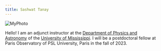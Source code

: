 ```yaml
---
title: Sashwat Tanay
---
```




![MyPhoto](https://i.imgur.com/MfI14PE.png)





Hello! I am an adjunct instructor at the [Department of Physics and Astronomy](https://physics.olemiss.edu/) of the [University of Mississippi](https://olemiss.edu/). 
I will be a postdoctoral fellow at Paris Observatory of PSL University, Paris in the fall of 2023.



